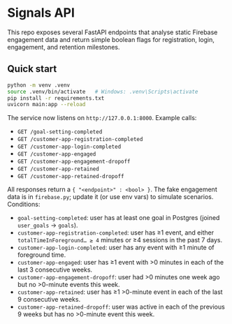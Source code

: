 # Signals API

This repo exposes several FastAPI endpoints that analyse static Firebase engagement data and return simple boolean flags for registration, login, engagement, and retention milestones.

## Quick start

```bash
python -m venv .venv
source .venv/bin/activate   # Windows: .venv\Scripts\activate
pip install -r requirements.txt
uvicorn main:app --reload
```

The service now listens on `http://127.0.0.1:8000`. Example calls:

- `GET /goal-setting-completed`
- `GET /customer-app-registration-completed`
- `GET /customer-app-login-completed`
- `GET /customer-app-engaged`
- `GET /customer-app-engagement-dropoff`
- `GET /customer-app-retained`
- `GET /customer-app-retained-dropoff`

All responses return a `{ "<endpoint>" : <bool> }`. The fake engagement data is in `firebase.py`; update it (or use env vars) to simulate scenarios. Conditions:

- `goal-setting-completed`: user has at least one goal in Postgres (joined `user_goals` → `goals`).
- `customer-app-registration-completed`: user has ≥1 event, and either `totalTimeInForeground… ≥ 4` minutes or ≥4 sessions in the past 7 days.
- `customer-app-login-completed`: user has any event with ≥1 minute of foreground time.
- `customer-app-engaged`: user has ≥1 event with >0 minutes in each of the last 3 consecutive weeks.
- `customer-app-engagement-dropoff`: user had >0 minutes one week ago but no >0-minute events this week.
- `customer-app-retained`: user has ≥1 >0-minute event in each of the last 9 consecutive weeks.
- `customer-app-retained-dropoff`: user was active in each of the previous 9 weeks but has no >0-minute event this week.
